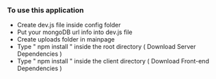 <h3>To use this application</h3>
    <ul>
        <li>Create dev.js file inside config folder</li>
        <li>Put your mongoDB url info into dev.js file</li>
        <li>Create uploads folder in mainpage</li>
        <li>Type " npm install " inside the root directory ( Download Server Dependencies )</li>
        <li>Type " npm install " inside the client directory ( Download Front-end Dependencies )</li>
    </ul>




